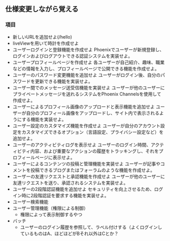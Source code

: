 ## 仕様変更しながら覚える


### 項目
- 新しいURLを追加せよ(/hello)
- liveViewを用いて時計を作成せよ
- ユーザーログインと登録機能を作成せよ
Phoenixでユーザーが新規登録し、ログインおよびログアウトできる認証システムを実装せよ。
- ユーザープロフィールページを作成せよ
各ユーザーが自己紹介、趣味、職業などの情報を入力し、プロフィールページで公開できる機能を作成せよ。
- ユーザーのパスワード変更機能を追加せよ
ユーザーがログイン後、自分のパスワードを更新できる機能を実装せよ。
- ユーザー間でのメッセージ送受信機能を実装せよ
ユーザーが他のユーザーにプライベートメッセージを送れるシステムをPhoenix Channelsを使用して作成せよ。
- ユーザーによるプロフィール画像のアップロードと表示機能を追加せよ
ユーザーが自分のプロフィール画像をアップロードし、サイト内で表示されるようにする機能を実装せよ。
- ユーザー設定のカスタマイズ機能を作成せよ
ユーザーが自分のアカウント設定をカスタマイズできるオプション（言語設定、プライバシー設定など）を追加せよ。
- ユーザーのアクティビティログを表示せよ
ユーザーのログイン時間、アクティビティ内容、および重要なアクションの履歴をトラッキングし、それをプロフィールページに表示せよ。
- ユーザーによるコンテンツの投稿と管理機能を実装せよ
ユーザーが記事やコメントを投稿できるブログまたはフォーラムのような機能を作成せよ。
- ユーザーの友達リクエストと承認機能を作成せよ
ユーザーが他のユーザーに友達リクエストを送り、承認されるシステムを実装せよ。
- ユーザーの2段階認証機能を追加せよ
セキュリティを向上させるため、ログイン時に2段階認証を要求する機能を実装せよ。
- ユーザー検索機能
- ユーザー管理機能（権限による制御）
  - 権限によって表示制御するやつ
- バッチ
  - ユーザーのログイン履歴を参照して、ラベル付けする（よくログインしているものはA、ほどほどがBそれ以外はCとか？  
   